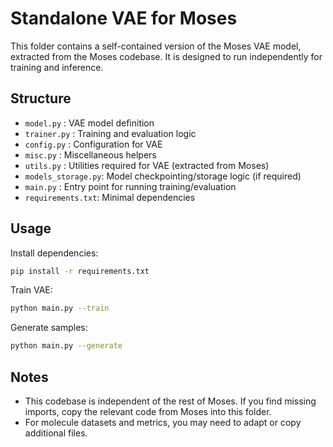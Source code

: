 # Standalone VAE for Moses

This folder contains a self-contained version of the Moses VAE model, extracted from the Moses codebase. It is designed to run independently for training and inference.

## Structure
- `model.py`      : VAE model definition
- `trainer.py`    : Training and evaluation logic
- `config.py`     : Configuration for VAE
- `misc.py`       : Miscellaneous helpers
- `utils.py`      : Utilities required for VAE (extracted from Moses)
- `models_storage.py`: Model checkpointing/storage logic (if required)
- `main.py`       : Entry point for running training/evaluation
- `requirements.txt`: Minimal dependencies

## Usage

Install dependencies:
```bash
pip install -r requirements.txt
```

Train VAE:
```bash
python main.py --train
```

Generate samples:
```bash
python main.py --generate
```

## Notes
- This codebase is independent of the rest of Moses. If you find missing imports, copy the relevant code from Moses into this folder.
- For molecule datasets and metrics, you may need to adapt or copy additional files.
